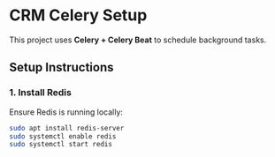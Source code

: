 # CRM Celery Setup

This project uses **Celery + Celery Beat** to schedule background tasks.

## Setup Instructions

### 1. Install Redis
Ensure Redis is running locally:
```bash
sudo apt install redis-server
sudo systemctl enable redis
sudo systemctl start redis
